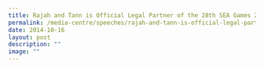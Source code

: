 ```yaml
---
title: Rajah and Tann is Official Legal Partner of the 28th SEA Games 2015
permalink: /media-centre/speeches/rajah-and-tann-is-official-legal-partner-of-the-28th-sea-games-2015/
date: 2014-10-16
layout: post
description: ""
image: ""
---
```

